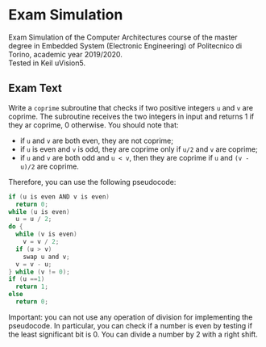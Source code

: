 # Exam Simulation
Exam Simulation of the Computer Architectures course of the master degree in Embedded System (Electronic Engineering) of Politecnico di Torino, academic year 2019/2020.<br/>
Tested in Keil uVision5.

## Exam Text
Write a `coprime` subroutine that checks if two positive integers `u` and `v` are coprime. The subroutine receives the two integers in input and returns 1 if they ar coprime, 0 otherwise. You should note that:
- if `u` and `v` are both even, they are not coprime;
- if `u` is even and `v` is odd, they are coprime only if `u/2` and `v` are coprime;
- if `u` and `v` are both odd and `u < v`, then they are coprime if `u` and `(v - u)/2` are coprime.

Therefore, you can use the following pseudocode:
```c
if (u is even AND v is even)
  return 0;
while (u is even)
  u = u / 2;
do {
  while (v is even)
    v = v / 2;
  if (u > v)
    swap u and v;
  v = v - u;
} while (v != 0);
if (u ==1)
  return 1;
else
  return 0;
```
Important: you can not use any operation of division for implementing the pseudocode. In particular, you can check if a number is even by testing if the least significant bit is 0. You can divide a number by 2 with a right shift.
